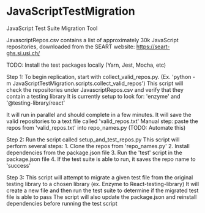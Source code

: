 # JavaScriptTestMigration
JavaScript Test Suite Migration Tool

JavascriptRepos.csv contains a list of approximately 30k JavaScript repositories, downloaded from the SEART website: https://seart-ghs.si.usi.ch/

TODO: Install the test packages locally (Yarn, Jest, Mocha, etc)

Step 1:
To begin replication, start with collect_valid_repos.py. (Ex. 'python -m JavaScriptTestMigration.scripts.collect_valid_repos')
This script will check the repositories under JavascriptRepos.csv and verify that they contain a testing library
It is currently setup to look for: 'enzyme' and '@testing-library/react'

It will run in parallel and should complete in a few minutes. It will save the valid repositories to a text file called 'valid_repos.txt'
Manual step: paste the repos from 'valid_repos.txt' into repo_names.py (TODO: Automate this)

Step 2:
Run the script called setup_and_test_repos.py
This script will perform several steps:
    1. Clone the repos from 'repo_names.py'
    2. Install dependencies from the package.json file 
    3. Run the 'test' script in the package.json file
    4. If the test suite is able to run, it saves the repo name to 'success'

Step 3:
This script will attempt to migrate a given test file from the original testing library to a chosen library (ex. Enzyme to React-testing-library)
It will create a new file and then run the test suite to determine if the migrated test file is able to pass
The script will also update the package.json and reinstall dependencies before running the test script


